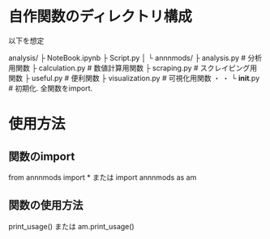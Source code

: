 # 自作関数のディレクトリ構成
以下を想定

analysis/
  ├ NoteBook.ipynb
  ├ Script.py
  │
  └ annnmods/
    ├ analysis.py       # 分析用関数
    ├ calculation.py    # 数値計算用関数
    ├ scraping.py       # スクレイピング用関数
    ├ useful.py         # 便利関数
    ├ visualization.py  # 可視化用関数
    ・
    ・
    └ __init__.py       # 初期化. 全関数をimport.

# 使用方法
## 関数のimport
from annnmods import *
または
import annnmods as am

## 関数の使用方法
print_usage()
または
am.print_usage()